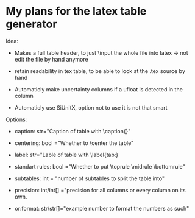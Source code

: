 # My plans for the latex table generator

Idea:

* Makes a full table header, to just \\input the whole file into latex -> not edit the file by hand anymore

* retain readability in tex table, to be able to look at the .tex source by hand

* Automaticly make uncertainty columns if a ufloat is detected in the column

* Automaticly use SiUnitX, option not to use it is not that smart

Options:

* caption: str="Caption of table with \caption{}"

* centering: bool ="Whether to \center the table"

* label: str="Lable of table with \label{tab:}

* standart rules: bool ="Whether to put \toprule \midrule \bottomrule"

* subtables: int = "number of subtables to split the table into"

* precision: int/int[] ="precision for all columns or every column on its own.

* or:format: str/str[]="example number to format the numbers as such"